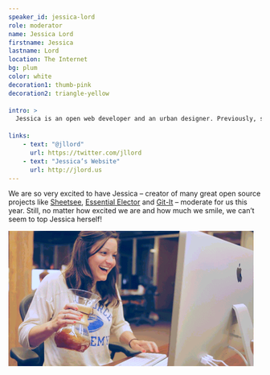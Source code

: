 ```yaml
---
speaker_id: jessica-lord
role: moderator
name: Jessica Lord
firstname: Jessica
lastname: Lord
location: The Internet
bg: plum
color: white
decoration1: thumb-pink
decoration2: triangle-yellow

intro: >
  Jessica is an open web developer and an urban designer. Previously, she worked at <a href="https://github.com">GitHub</a> where she started the Electron team, before which she was a <a href="https://www.codeforamerica.org">Code for America</a> fellow.

links:
    - text: "@jllord"
      url: https://twitter.com/jllord
    - text: "Jessica’s Website"
      url: http://jlord.us
---
```




<p>
We are so very excited to have Jessica – creator of many great open source projects like <a href="http://jlord.us/sheetsee.js/">Sheetsee</a>, <a href="http://jlord.us/essential-electron">Essential Elector</a> and <a href="https://github.com/jlord/git-it-electron">Git-It</a> – moderate for us this year. Still, no matter how excited we are and how much we smile, we can’t seem to top Jessica herself!
</p>

![Jessica Lord](/assets/images/jessica-dance.gif)
